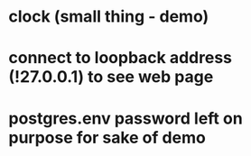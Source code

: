 # clock (small thing - demo)
# connect to loopback address (!27.0.0.1) to see web page
# postgres.env password left on purpose for sake of demo
